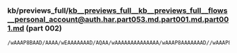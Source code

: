 ### kb/previews_full/kb__previews_full__kb__previews_full__flows__personal_account@auth.har.part053.md.part001.md.part001.md (part 002)

```md
/wAAAP8BAAD/AAAA/wEAAAAAAAD/AQAA/wAAAAAAAAAAAAAA/wAAAP8AAAAAAAD//wAAAP8AAAD/AAAA/wAAAgEBAAAAAQAAAQEAAAABAAAAAf8AA
```

```
